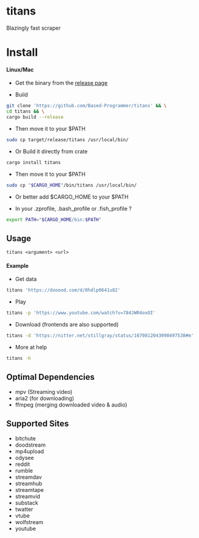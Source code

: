 # titans

Blazingly fast scraper

# Install

#### Linux/Mac

- Get the binary from the [release page](https://github.com/Based-Programmer/titans/releases)

- Build

````sh
git clone 'https://github.com/Based-Programmer/titans' && \
cd titans && \
cargo build --release
````

- Then move it to your $PATH

````sh
sudo cp target/release/titans /usr/local/bin/
````

- Or Build it directly from crate

````sh
cargo install titans
````

- Then move it to your $PATH

````sh
sudo cp "$CARGO_HOME"/bin/titans /usr/local/bin/
````

- Or better add $CARGO_HOME to your $PATH

- In your .zprofile, .bash_profile or .fish_profile ?

````sh
export PATH="$CARGO_HOME/bin:$PATH"
````
## Usage

````
titans <argument> <url>
````

#### Example

- Get data

````sh
titans 'https://dooood.com/d/0hdlp0641u82'
````

- Play

````sh
titans -p 'https://www.youtube.com/watch?v=784JWR4oxOI'
````

- Download (frontends are also supported)

````sh
titans -d 'https://nitter.net/stillgray/status/1670812043090497538#m'
````

- More at help

````sh
titans -h
````

## Optimal Dependencies

- mpv (Streaming video)
- aria2 (for downloading)
- ffmpeg (merging downloaded video & audio)

## Supported Sites

- bitchute
- doodstream
- mp4upload
- odysee
- reddit
- rumble
- streamdav
- streamhub
- streamtape
- streamvid
- substack
- twatter
- vtube
- wolfstream
- youtube
